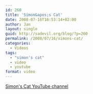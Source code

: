 ```yaml
---
id: 260
title: 'Simon&apos;s Cat'
date: 2008-07-16T16:53:14+02:00
author: Jan
layout: single
guid: http://sadevil.org/blog/?p=260
permalink: /2008/07/16/simons-cat/
categories:
  - Videos
tags:
  - "simon's cat"
  - video
  - youtube
format: video
---
```

[Simon's Cat YouTube channel](http://www.youtube.com/user/simonscat) 
